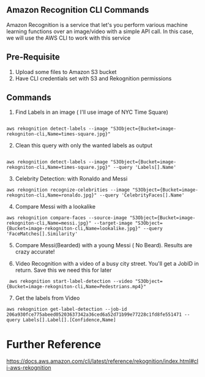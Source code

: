 ## Amazon Recognition CLI Commands
Amazon Recognition is a service that let's you perform various machine learning functions over an image/video with a simple API call. In this case, we will use the AWS CLI to work with this service


## Pre-Requisite
1) Upload some files to Amazon S3 bucket
2) Have CLI credentials set with S3 and Rekognition permissions

## Commands

1) Find Labels in an image ( I'll use image of NYC Time Square)
```console

aws rekognition detect-labels --image "S3Object={Bucket=image-rekogniton-cli,Name=times-square.jpg}"
```

2) Clean this query with only the wanted labels as output
```console

aws rekognition detect-labels --image "S3Object={Bucket=image-rekogniton-cli,Name=times-square.jpg}" --query 'Labels[].Name'
```

3)  Celebrity Detection: with Ronaldo and Messi
```console
aws rekognition recognize-celebrities --image "S3Object={Bucket=image-rekogniton-cli,Name=ronaldo.jpg}" --query 'CelebrityFaces[].Name'
```
4) Compare Messi with a lookalike
```console
aws rekognition compare-faces --source-image "S3Object={Bucket=image-rekogniton-cli,Name=messi.jpg}" --target-image "S3Object={Bucket=image-rekogniton-cli,Name=lookalike.jpg}" --query 'FaceMatches[].Similarity'
```

5) Compare Messi(Bearded) with a young Messi ( No Beard). Results are crazy accurate!


6) Video Recognition with a video of a busy city street. You'll get a JobID in return. Save this we need this for later
```console
 aws rekognition start-label-detection --video "S3Object={Bucket=image-rekogniton-cli,Name=Pedestrians.mp4}"

```

7) Get the labels from Video
```console
aws rekognition get-label-detection --job-id  206a930fce775abeed05203637342a36ced6a52d71b99e77228c1fd8fe551471 --query Labels[].Label[].[Confidence,Name]
```
# Further Reference
https://docs.aws.amazon.com/cli/latest/reference/rekognition/index.html#cli-aws-rekognition
